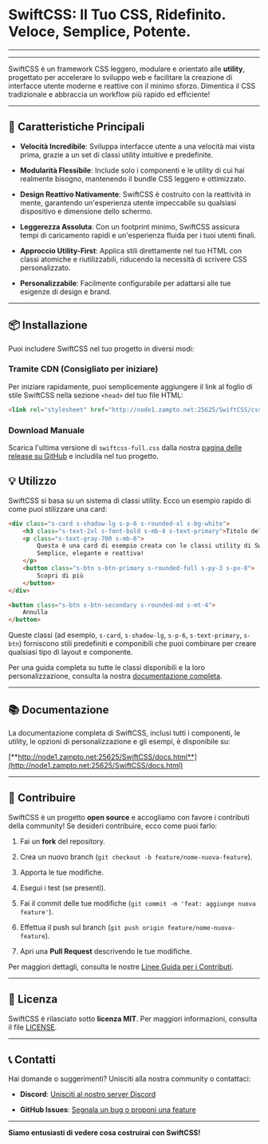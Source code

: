 # SwiftCSS: Il Tuo CSS, Ridefinito. Veloce, Semplice, Potente.

-----

[](https://github.com/SwiftCSS-library/SwiftCSS/blob/main/LICENSE)
[](https://github.com/SwiftCSS-library/SwiftCSS/stargazers)
[](https://github.com/SwiftCSS-library/SwiftCSS/network/members)
[](https://discord.gg/RYntYyuay7)

-----

SwiftCSS è un framework CSS leggero, modulare e orientato alle **utility**, progettato per accelerare lo sviluppo web e facilitare la creazione di interfacce utente moderne e reattive con il minimo sforzo. Dimentica il CSS tradizionale e abbraccia un workflow più rapido ed efficiente\!

-----

## 🚀 Caratteristiche Principali

  * **Velocità Incredibile**: Sviluppa interfacce utente a una velocità mai vista prima, grazie a un set di classi utility intuitive e predefinite.

  * **Modularità Flessibile**: Include solo i componenti e le utility di cui hai realmente bisogno, mantenendo il bundle CSS leggero e ottimizzato.

  * **Design Reattivo Nativamente**: SwiftCSS è costruito con la reattività in mente, garantendo un'esperienza utente impeccabile su qualsiasi dispositivo e dimensione dello schermo.

  * **Leggerezza Assoluta**: Con un footprint minimo, SwiftCSS assicura tempi di caricamento rapidi e un'esperienza fluida per i tuoi utenti finali.

  * **Approccio Utility-First**: Applica stili direttamente nel tuo HTML con classi atomiche e riutilizzabili, riducendo la necessità di scrivere CSS personalizzato.

  * **Personalizzabile**: Facilmente configurabile per adattarsi alle tue esigenze di design e brand.

-----

## 📦 Installazione

Puoi includere SwiftCSS nel tuo progetto in diversi modi:

### Tramite CDN (Consigliato per iniziare)

Per iniziare rapidamente, puoi semplicemente aggiungere il link al foglio di stile SwiftCSS nella sezione `<head>` del tuo file HTML:

```html
<link rel="stylesheet" href="http://node1.zampto.net:25625/SwiftCSS/css/v1.0/swiftcss-full.css" />
```

### Download Manuale

Scarica l'ultima versione di `swiftcss-full.css` dalla nostra [pagina delle release su GitHub](https://github.com/SwiftCSS-library/SwiftCSS) e includila nel tuo progetto.


## 💡 Utilizzo

SwiftCSS si basa su un sistema di classi utility. Ecco un esempio rapido di come puoi stilizzare una card:

```html
<div class="s-card s-shadow-lg s-p-6 s-rounded-xl s-bg-white">
    <h3 class="s-text-2xl s-font-bold s-mb-4 s-text-primary">Titolo della Card</h3>
    <p class="s-text-gray-700 s-mb-6">
        Questa è una card di esempio creata con le classi utility di SwiftCSS.
        Semplice, elegante e reattiva!
    </p>
    <button class="s-btn s-btn-primary s-rounded-full s-py-3 s-px-8">
        Scopri di più
    </button>
</div>

<button class="s-btn s-btn-secondary s-rounded-md s-mt-4">
    Annulla
</button>

```




Queste classi (ad esempio, `s-card`, `s-shadow-lg`, `s-p-6`, `s-text-primary`, `s-btn`) forniscono stili predefiniti e componibili che puoi combinare per creare qualsiasi tipo di layout e componente.

Per una guida completa su tutte le classi disponibili e la loro personalizzazione, consulta la nostra [documentazione completa](http://node1.zampto.net:25625/SwiftCSS/docs.html).

-----

## 📚 Documentazione

La documentazione completa di SwiftCSS, inclusi tutti i componenti, le utility, le opzioni di personalizzazione e gli esempi, è disponibile su:

[**http://node1.zampto.net:25625/SwiftCSS/docs.html**](http://node1.zampto.net:25625/SwiftCSS/docs.html)

-----

## 🤝 Contribuire

SwiftCSS è un progetto **open source** e accogliamo con favore i contributi della community\! Se desideri contribuire, ecco come puoi farlo:

1.  Fai un **fork** del repository.

2.  Crea un nuovo branch (`git checkout -b feature/nome-nuova-feature`).

3.  Apporta le tue modifiche.

4.  Esegui i test (se presenti).

5.  Fai il commit delle tue modifiche (`git commit -m 'feat: aggiunge nuova feature'`).

6.  Effettua il push sul branch (`git push origin feature/nome-nuova-feature`).

7.  Apri una **Pull Request** descrivendo le tue modifiche.

Per maggiori dettagli, consulta le nostre [Linee Guida per i Contributi](https://github.com/SwiftCSS-library/SwiftCSS/tree/main).

-----

## 📄 Licenza

SwiftCSS è rilasciato sotto **licenza MIT**. Per maggiori informazioni, consulta il file [LICENSE](https://github.com/SwiftCSS-library/SwiftCSS/blob/main/LICENSE).

-----

## 📞 Contatti

Hai domande o suggerimenti? Unisciti alla nostra community o contattaci:

  * **Discord**: [Unisciti al nostro server Discord](https://discord.gg/RYntYyuay7)

  * **GitHub Issues**: [Segnala un bug o proponi una feature](https://github.com/SwiftCSS-library/SwiftCSS/issues)


-----

**Siamo entusiasti di vedere cosa costruirai con SwiftCSS\!**
